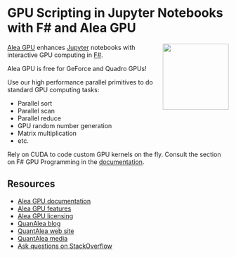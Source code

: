 # GPU Scripting in Jupyter Notebooks with F# and Alea GPU 

<a href="http://www.aleagpu.com"><img style="float: right;" height="150" width="150" src="http://www.aleagpu.com/images/cube.svg"></a>

[Alea GPU](http://www.aleagpu.com) enhances [Jupyter](https://jupyter.org/) notebooks with interactive GPU computing in [F#](www.fsharp.org). 

Alea GPU is free for GeForce and Quadro GPUs! 

Use our high performance parallel primitives to do standard GPU computing tasks:
 - Parallel sort 
 - Parallel scan
 - Parallel reduce
 - GPU random number generation
 - Matrix multiplication 
 - etc. 
 
Rely on CUDA to code custom GPU kernels on the fly. Consult the section on F# GPU Programming in the [documentation](www.aleagpu.com).

## Resources

 - [Alea GPU documentation](www.aleagpu.com)
 - [Alea GPU features](www.quantalea.com/features) 
 - [Alea GPU licensing](www.quantalea.com/license)
 - [QuanAlea blog](blog.quantalea.com)
 - [QuantAlea web site](www.quantalea.com)
 - [QuantAlea media](www.quantalea.com/media)
 - [Ask questions on StackOverflow](https://stackoverflow.com/search?q=aleagpu)
 



